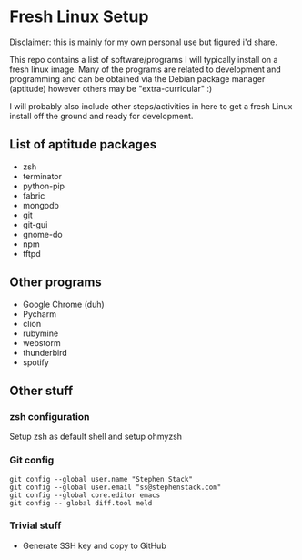 # Fresh Linux Setup

Disclaimer: this is mainly for my own personal use but figured i'd share.

This repo contains a list of software/programs I will typically install
on a fresh linux image.  Many of the programs are related to development
and programming and can be obtained via the Debian package manager (aptitude)
however others may be "extra-curricular" :)

I will probably also include other steps/activities in here to get a
fresh Linux install off the ground and ready for development.

## List of aptitude packages

* zsh
* terminator
* python-pip
* fabric
* mongodb
* git
* git-gui
* gnome-do
* npm
* tftpd

## Other programs

* Google Chrome (duh)
* Pycharm
* clion
* rubymine
* webstorm
* thunderbird
* spotify

## Other stuff

### zsh configuration

Setup zsh as default shell and setup ohmyzsh

### Git config

```
git config --global user.name "Stephen Stack"
git config --global user.email "ss@stephenstack.com"
git config --global core.editor emacs
git config -- global diff.tool meld
```

### Trivial stuff

* Generate SSH key and copy to GitHub
